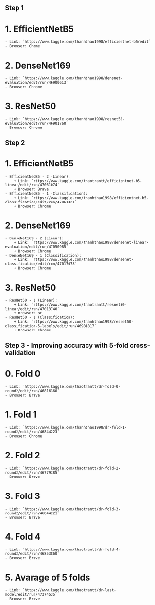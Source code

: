 ## Step 1
# 1. EfficientNetB5
	- Link: `https://www.kaggle.com/thanhthao1998/efficientnet-b5/edit`
	- Browser: Chome
# 2. DenseNet169
	- Link: `https://www.kaggle.com/thanhthao1998/densnet-evaluation/edit/run/46900613`
	- Browser: Chrome
# 3. ResNet50
	- Link: `https://www.kaggle.com/thanhthao1998/resnet50-evaluation/edit/run/46901760`
	- Browser: Chrome

## Step 2
# 1. EfficientNetB5
	- EfficientNetB5 - 2 (Linear):
		+ Link: `https://www.kaggle.com/thaotrantt/efficientnet-b5-linear/edit/run/47061074`
		+ Browser: Brave
	- EfficientNetB5 - 1 (Classification):
		+ Link: `https://www.kaggle.com/thanhthao1998/efficientnet-b5-classification/edit/run/47061321`
		+ Browser: Chrome
# 2. DenseNet169
	- DenseNet169 - 2 (Linear):
		+ Link: `https://www.kaggle.com/thanhthao1998/densenet-linear-evaluation/edit/run/47050985`
		+ Browser: Chrome
	- DenseNet169 - 1 (Classification):
		+ Link: `https://www.kaggle.com/thanhthao1998/densenet-classification/edit/run/47017673`
		+ Browser: Chrome
# 3. ResNet50
	- ResNet50 - 2 (Linear):
		+ Link: `https://www.kaggle.com/thaotrantt/resnet50-linear/edit/run/47013740`
		+ Browser: Br
	- ResNet50 - 1 (Classification):
		+ Link: `https://www.kaggle.com/thanhthao1998/resnet50-classification-5-labels/edit/run/46981817`
		+ Browser: Chrome

## Step 3 - Improving accuracy with 5-fold cross-validation
# 0. Fold 0
	- Link: `https://www.kaggle.com/thaotrantt/dr-fold-0-round2/edit/run/46816360`
	- Browser: Brave
# 1. Fold 1
	- Link: `https://www.kaggle.com/thanhthao1998/dr-fold-1-round2/edit/run/46844223`
	- Browser: Chrome
# 2. Fold 2
	- Link: `https://www.kaggle.com/thaotrantt/dr-fold-2-round2/edit/run/46779385`
	- Browser: Brave
# 3. Fold 3
	- Link: `https://www.kaggle.com/thaotrantt/dr-fold-3-round2/edit/run/46844221`
	- Browser: Brave
# 4. Fold 4
	- Link: `https://www.kaggle.com/thaotrantt/dr-fold-4-round2/edit/run/46853860`
	- Browser: Brave
# 5. Avarage of 5 folds
	- Link: `https://www.kaggle.com/thaotrantt/dr-last-model/edit/run/47374535`
	- Browser: Brave